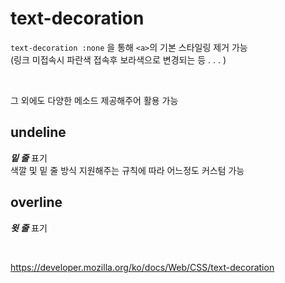 # text-decoration

`text-decoration :none` 을 통해 `<a>`의 기본 스타일링 제거 가능<br>(링크 미접속시 파란색 접속후 보라색으로 변경되는 등 . . . )

<br>

그 외에도 다양한 메소드 제공해주어 활용 가능

## undeline

**_밑 줄_** 표기<br>
색깔 및 밑 줄 방식 지원해주는 규칙에 따라 어느정도 커스텀 가능

## overline

**_윗 줄_** 표기

<br>

https://developer.mozilla.org/ko/docs/Web/CSS/text-decoration
